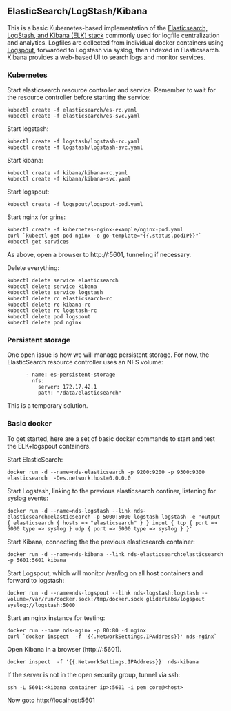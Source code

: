 ## ElasticSearch/LogStash/Kibana 

This is a basic Kubernetes-based implementation of the [Elasticsearch, LogStash, and Kibana (ELK) stack](https://www.elastic.co/webinars/introduction-elk-stack) commonly used for logfile centralization and analytics. Logfiles are collected from individual docker containers using [Logspout](https://github.com/gliderlabs/logspout), forwarded to Logstash via syslog, then indexed in Elasticsearch.  Kibana provides a web-based UI to search logs and monitor services.

### Kubernetes

Start elasticsearch resource controller and service. Remember to wait for the resource controller before starting the service:

```
kubectl create -f elasticsearch/es-rc.yaml
kubectl create -f elasticsearch/es-svc.yaml
```

Start logstash:
```
kubectl create -f logstash/logstash-rc.yaml
kubectl create -f logstash/logstash-svc.yaml
```

Start kibana:
```
kubectl create -f kibana/kibana-rc.yaml
kubectl create -f kibana/kibana-svc.yaml
```

Start logspout:

```
kubectl create -f logspout/logspout-pod.yaml
```

Start nginx for grins:
```
kubectl create -f kubernetes-nginx-example/nginx-pod.yaml 
curl `kubectl get pod nginx -o go-template="{{.status.podIP}}"`
kubectl get services
```
As above, open a browser to http://<kibana host>:5601, tunneling if necessary.

Delete everything:
```
kubectl delete service elasticsearch
kubectl delete service kibana
kubectl delete service logstash
kubectl delete rc elasticsearch-rc
kubectl delete rc kibana-rc
kubectl delete rc logstash-rc
kubectl delete pod logspout
kubectl delete pod nginx
```

### Persistent storage
One open issue is how we will manage persistent storage.  For now, the ElasticSearch resource controller uses an NFS volume:
```
      - name: es-persistent-storage
        nfs:
          server: 172.17.42.1
          path: "/data/elasticsearch"
```

This is a temporary solution.




### Basic docker
To get started, here are a set of basic docker commands to start and test the ELK+logspout containers.

Start ElasticSearch:
```
docker run -d --name=nds-elasticsearch -p 9200:9200 -p 9300:9300 elasticsearch  -Des.network.host=0.0.0.0
```

Start Logstash, linking to the previous elasticsearch continer, listening for syslog events:
```
docker run -d --name=nds-logstash --link nds-elasticsearch:elasticsearch -p 5000:5000 logstash logstash -e 'output { elasticsearch { hosts => "elasticsearch" } } input { tcp { port => 5000 type => syslog } udp { port => 5000 type => syslog } }'
```

Start Kibana, connecting the the previous elasticsearch container:
```
docker run -d --name=nds-kibana --link nds-elasticsearch:elasticsearch  -p 5601:5601 kibana
```

Start Logspout, which will monitor /var/log on all host containers and forward to logstash:
```
docker run -d --name=nds-logspout --link nds-logstash:logstash --volume=/var/run/docker.sock:/tmp/docker.sock gliderlabs/logspout syslog://logstash:5000
```

Start an nginx instance for testing:
```
docker run --name nds-nginx -p 80:80 -d nginx
curl `docker inspect  -f '{{.NetworkSettings.IPAddress}}' nds-nginx`
```

Open Kibana in a browser (http://<host>:5601). 
```
docker inspect  -f '{{.NetworkSettings.IPAddress}}' nds-kibana
```

If the server is not in the open security group, tunnel via ssh:
```
ssh -L 5601:<kibana container ip>:5601 -i pem core@<host>
```

Now goto http://localhost:5601



